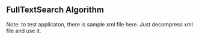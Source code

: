 ## FullTextSearch Algorithm
Note: to test applicaton, there is sample xml file here. Just decompress xml file and use it.
